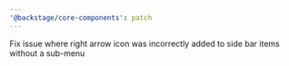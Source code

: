 ```yaml
---
'@backstage/core-components': patch
---
```


Fix issue where right arrow icon was incorrectly added to side bar items without a sub-menu
